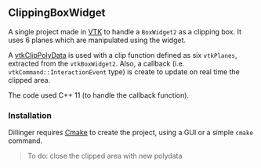 ## ClippingBoxWidget

A single project made in [VTK] to handle a `BoxWidget2` as a clipping box. It uses 6 planes which are manipulated using the widget. 

A [vtkClipPolyData] is used with a clip function defined as six `vtkPlanes`, extracted from the `vtkBoxWidget2`. Also, a callback (i.e. `vtkCommand::InteractionEvent` type) is create to update on real time the clipped area.

The code used C++ 11 (to handle the callback function).

### Installation

Dillinger requires [Cmake] to create the project, using a GUI or a simple `cmake` command.

>To do: close the clipped area with new polydata


[VTK]: <https://www.vtk.org/>
[vtkClipPolyData]: <https://www.vtk.org/doc/nightly/html/classvtkClipPolyData.html>
[Cmake]: <https://cmake.org/>